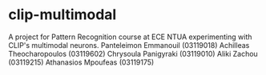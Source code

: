 # clip-multimodal
A project for Pattern Recognition course at ECE NTUA experimenting with CLIP's multimodal neurons.
Panteleimon Emmanouil (03119018)
Achilleas Theocharopoulos (03119602)
Chrysoula Panigyraki (03119010)
Aliki Zachou (03119215)
Athanasios Mpoufeas (03119175)
